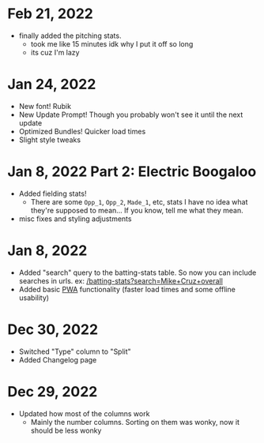 # Feb 21, 2022
- finally added the pitching stats. 
    - took me like 15 minutes idk why I put it off so long
    - its cuz I'm lazy

# Jan 24, 2022
- New font! Rubik
- New Update Prompt! Though you probably won't see it until the next update
- Optimized Bundles! Quicker load times
- Slight style tweaks
# Jan 8, 2022 Part 2: Electric Boogaloo
- Added fielding stats!
    - There are some `Opp_1`, `Opp_2`, `Made_1`, etc, stats I have no idea what they're supposed to mean... If you know, tell me what they mean.
- misc fixes and styling adjustments

# Jan 8, 2022
- Added "search" query to the batting-stats table. So now you can include searches in urls. ex: [/batting-stats?search=Mike+Cruz+overall](/batting-stats?search=Mike+Cruz+overall)
- Added basic [PWA](https://web.dev/progressive-web-apps/) functionality (faster load times and some offline usability)

# Dec 30, 2022
- Switched "Type" column to "Split"
- Added Changelog page

# Dec 29, 2022
- Updated how most of the columns work
    - Mainly the number columns. Sorting on them was wonky, now it should be less wonky